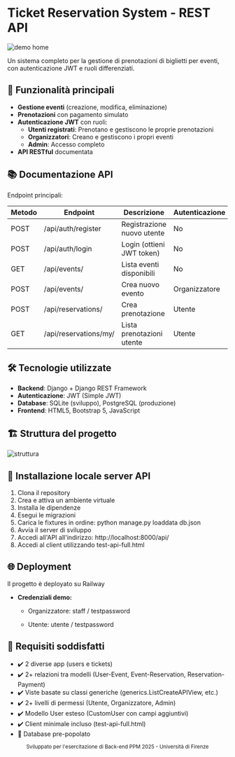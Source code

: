 # Ticket Reservation System - REST API

![demo home](https://github.com/user-attachments/assets/3548a359-df81-4d50-a679-4961ca7e23c8)

Un sistema completo per la gestione di prenotazioni di biglietti per eventi, con autenticazione JWT e ruoli differenziati.

## 🚀 Funzionalità principali

- **Gestione eventi** (creazione, modifica, eliminazione)
- **Prenotazioni** con pagamento simulato
- **Autenticazione JWT** con ruoli:
  - **Utenti registrati**: Prenotano e gestiscono le proprie prenotazioni
  - **Organizzatori**: Creano e gestiscono i propri eventi
  - **Admin**: Accesso completo
- **API RESTful** documentata

## 📚 Documentazione API

Endpoint principali:

| Metodo | Endpoint                | Descrizione                      | Autenticazione |
|--------|-------------------------|----------------------------------|----------------|
| POST   | /api/auth/register      | Registrazione nuovo utente       | No             |
| POST   | /api/auth/login         | Login (ottieni JWT token)        | No             |
| GET    | /api/events/            | Lista eventi disponibili         | No             |
| POST   | /api/events/            | Crea nuovo evento                | Organizzatore  |
| POST   | /api/reservations/      | Crea prenotazione                | Utente         |
| GET    | /api/reservations/my/   | Lista prenotazioni utente        | Utente         |


## 🛠️ Tecnologie utilizzate

- **Backend**: Django + Django REST Framework
- **Autenticazione**: JWT (Simple JWT)
- **Database**: SQLite (sviluppo), PostgreSQL (produzione)
- **Frontend**: HTML5, Bootstrap 5, JavaScript

## 🏗️ Struttura del progetto

<!-- TREEVIEW START -->
![struttura](https://github.com/user-attachments/assets/caae80d7-d33d-428a-ad81-f7345a1e3c4b)
<!-- TREEVIEW END -->


## 🚀 Installazione locale server API

1. Clona il repository
2. Crea e attiva un ambiente virtuale
3. Installa le dipendenze
4. Esegui le migrazioni
5. Carica le fixtures in ordine: python manage.py loaddata db.json
6. Avvia il server di sviluppo
7. Accedi all'API all'indirizzo: http://localhost:8000/api/
8. Accedi al client utilizzando test-api-full.html

## 🌐 Deployment

Il progetto è deployato su Railway <!-- Sostituisci con il tuo link -->

- **Credenziali demo:** 

   - Organizzatore: staff / testpassword

   - Utente: utente / testpassword

## 🎯 Requisiti soddisfatti

- ✔️ 2 diverse app (users e tickets)
- ✔️ 2+ relazioni tra modelli (User-Event, Event-Reservation, Reservation-Payment)
- ✔️ Viste basate su classi generiche (generics.ListCreateAPIView, etc.)
- ✔️ 2+ livelli di permessi (Utente, Organizzatore, Admin)
- ✔️ Modello User esteso (CustomUser con campi aggiuntivi)
- ✔️ Client minimale incluso (test-api-full.html)
- 📄 Database pre-popolato

<div align="center"> <sub>Sviluppato per l'esercitazione di Back-end PPM 2025 - Università di Firenze</sub> </div> 
